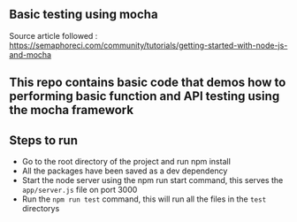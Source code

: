 ## Basic testing using mocha

Source article followed :  https://semaphoreci.com/community/tutorials/getting-started-with-node-js-and-mocha

## This repo contains basic code that demos how to performing basic function and API testing using the mocha framework

## Steps to run

- Go to the root directory of the project and run npm install
- All the packages have been saved as a dev dependency
- Start the node server using the npm run start command, this serves the `app/server.js` file on port 3000
- Run the `npm run test` command, this will run all the files in the `test` directorys